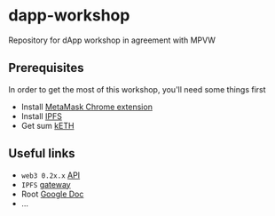 # dapp-workshop
Repository for dApp workshop in agreement with MPVW

## Prerequisites

In order to get the most of this workshop, you'll need some things first

* Install [MetaMask Chrome extension](https://chrome.google.com/webstore/detail/metamask/nkbihfbeogaeaoehlefnkodbefgpgknn?hl=en)
* Install [IPFS](https://docs.ipfs.io/introduction/install/)
* Get sum [kETH](https://faucet.kovan.network/)

## Useful links
* `web3 0.2x.x` [API](https://github.com/ethereum/wiki/wiki/JavaScript-API#web3)
* `IPFS` [gateway](https://gateway.ipfs.io/ipfs)
*  Root [Google Doc](https://docs.google.com/document/d/1qsRLeaIv14vbwa3Xml1K1aYf1AG6bLq3atq4Vk5Jkz0/edit?usp=sharing)
* ...
